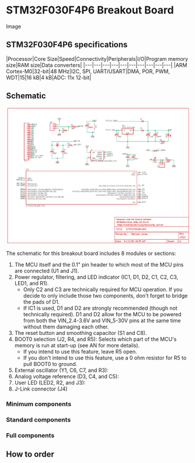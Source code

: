 # STM32F030F4P6 Breakout Board
Image

## STM32F030F4P6 specifications
|Processor|Core Size|Speed|Connectivity|Peripherals|I/O|Program memory size|RAM size|Data converters|
|---|---|---|---|---|---|---|---|---|---|
|ARM Cortex-M0|32-bit|48 MHz|I2C, SPI, UART/USART|DMA, POR, PWM, WDT|15|16 kB|4 kB|ADC: 11x 12-bit|

## Schematic
![](https://github.com/nathancharlesjones/STM32F030F4P6-breakout-board/blob/master/STM32F030F4P6.png)

The schematic for this breakout board includes 8 modules or sections:
1. The MCU itself and the 0.1" pin header to which most of the MCU pins are connected (U1 and J1).
2. Power regulator, filtering, and LED indicator (IC1, D1, D2, C1, C2, C3, LED1, and R1).
   - Only C2 and C3 are technically required for MCU operation. If you decide to only include those two components, don't forget to bridge the pads of D1.
   - If IC1 is used, D1 and D2 are strongly recommended (though not technically required). D1 and D2 allow for the MCU to be powered from both the VIN_2.4-3.6V and VIN_5-30V pins at the same time without them damaging each other.
3. The reset button and smoothing capacitor (S1 and C8).
4. BOOT0 selection (J2, R4, and R5): Selects which part of the MCU's memory is run at start-up (see AN for more details).
   - If you intend to use this feature, leave R5 open.
   - If you don't intend to use this feature, use a 0 ohm resistor for R5 to pull BOOT0 to ground.
5. External oscillator (Y1, C6, C7, and R3):
6. Analog voltage reference (D3, C4, and C5):
7. User LED (LED2, R2, and J3):
8. J-Link connector (J4)

### Minimum components


### Standard components

### Full components

## How to order
